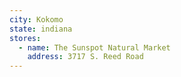 ```yaml
---
city: Kokomo
state: indiana
stores:
  - name: The Sunspot Natural Market
    address: 3717 S. Reed Road
---
```

